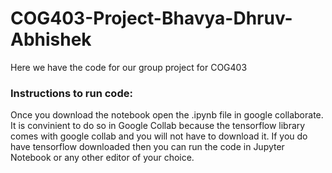 # COG403-Project-Bhavya-Dhruv-Abhishek
Here we have the code for our group project for COG403

### Instructions to run code:
Once you download the notebook open the .ipynb file in google collaborate. It is convinient to do so in Google Collab because the tensorflow library comes with google collab and you will not have to download it. If you do have tensorflow downloaded then you can run the code in Jupyter Notebook or any other editor of your choice.
